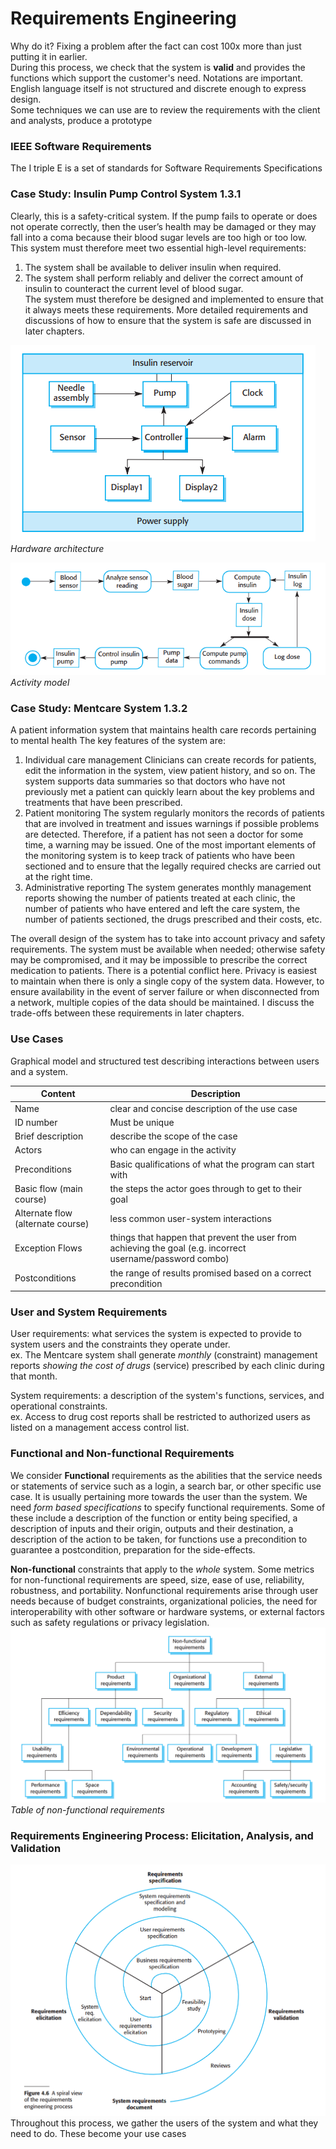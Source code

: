 # Requirements Engineering
Why do it? Fixing a problem after the fact can cost 100x more than just putting it in earlier.  
During this process, we check that the system is **valid** and provides the functions which support the customer's need. 
Notations are important. English language itself is not structured and discrete enough to express design.  
Some techniques we can use are to review the requirements with the client and analysts, produce a prototype

### IEEE Software Requirements
The I triple E is a set of standards for Software Requirements Specifications  

### Case Study: Insulin Pump Control System 1.3.1
Clearly, this is a safety-critical system. If the pump fails to operate or does not
operate correctly, then the user’s health may be damaged or they may fall into a
coma because their blood sugar levels are too high or too low. This system must
therefore meet two essential high-level requirements:  
1. The system shall be available to deliver insulin when required.  
2. The system shall perform reliably and deliver the correct amount of insulin to
counteract the current level of blood sugar.  
The system must therefore be designed and implemented to ensure that it always
meets these requirements. More detailed requirements and discussions of how to
ensure that the system is safe are discussed in later chapters.

![hardware arch](https://github.com/lukechn99/github-quickstart/blob/master/5801/res/1.3.1.1.PNG)  
*Hardware architecture*  

![activity model](https://github.com/lukechn99/github-quickstart/blob/master/5801/res/1.3.1.2.PNG)  
*Activity model*  

### Case Study: Mentcare System 1.3.2
A patient information system that maintains health care records pertaining to mental health
The key features of the system are:  
1. Individual care management Clinicians can create records for patients, edit the
information in the system, view patient history, and so on. The system supports
data summaries so that doctors who have not previously met a patient can
quickly learn about the key problems and treatments that have been prescribed.
2. Patient monitoring The system regularly monitors the records of patients that
are involved in treatment and issues warnings if possible problems are detected.
Therefore, if a patient has not seen a doctor for some time, a warning may be
issued. One of the most important elements of the monitoring system is to keep
track of patients who have been sectioned and to ensure that the legally required
checks are carried out at the right time.
3. Administrative reporting The system generates monthly management reports
showing the number of patients treated at each clinic, the number of patients
who have entered and left the care system, the number of patients sectioned, the
drugs prescribed and their costs, etc.

The overall design of the system has to take into account privacy and safety
requirements. The system must be available when needed; otherwise safety may be
compromised, and it may be impossible to prescribe the correct medication to patients.
There is a potential conflict here. Privacy is easiest to maintain when there is only a
single copy of the system data. However, to ensure availability in the event of server
failure or when disconnected from a network, multiple copies of the data should be
maintained. I discuss the trade-offs between these requirements in later chapters.  

### Use Cases
Graphical model and structured test describing interactions between users and a system.  

| Content | Description |
| --- | --- |
| Name | clear and concise description of the use case |
| ID number | Must be unique |
| Brief description | describe the scope of the case |
| Actors | who can engage in the activity |
| Preconditions | Basic qualifications of what the program can start with |
| Basic flow (main course) | the steps the actor goes through to get to their goal |
| Alternate flow (alternate course) | less common user-system interactions |
| Exception Flows | things that happen that prevent the user from achieving the goal (e.g. incorrect username/password combo) |
| Postconditions | the range of results promised based on a correct precondition |


### User and System Requirements
User requirements: what services the system is expected to provide to system users and the constraints they operate under.  
ex. The Mentcare system shall generate *monthly* (constraint) management reports *showing the cost of drugs* (service) prescribed by each clinic during that month.  
  
System requirements: a description of the system's functions, services, and operational constraints.  
ex. Access to drug cost reports shall be restricted to authorized users as listed on a management access control list.

### Functional and Non-functional Requirements
We consider **Functional** requirements as the abilities that the service needs or statements of service such as a login, a search bar, or other specific use case. 
It is usually pertaining more towards the user than the system. We need *form based specifications* to specify functional requirements. 
Some of these include a description of the function or entity being specified, a description of inputs and their origin, outputs and their destination, 
a description of the action to be taken, for functions use a precondition to guarantee a postcondition, preparation for the side-effects.  

**Non-functional** constraints that apply to the *whole* system. Some metrics for non-functional requirements are speed, size, ease of use, 
reliability, robustness, and portability. Nonfunctional requirements arise through user needs because of budget constraints, organizational policies, the need for interoperability with other software or hardware systems, or external factors such as safety regulations or privacy legislation.  
![table of nonfunctional requirements](https://github.com/lukechn99/github-quickstart/blob/master/5801/res/4.1.1.PNG)  
*Table of non-functional requirements*  

### Requirements Engineering Process: Elicitation, Analysis, and Validation
![RE Process](https://github.com/lukechn99/github-quickstart/blob/master/5801/res/4.2.1.PNG)
Throughout this process, we gather the users of the system and what they need to do. These become your use cases
